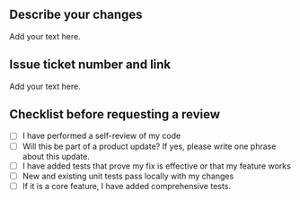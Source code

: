 ## Describe your changes

Add your text here.

## Issue ticket number and link

Add your text here.

## Checklist before requesting a review

- [ ] I have performed a self-review of my code
- [ ] Will this be part of a product update? If yes, please write one phrase about this update.
- [ ] I have added tests that prove my fix is effective or that my feature works
- [ ] New and existing unit tests pass locally with my changes
- [ ] If it is a core feature, I have added comprehensive tests.
